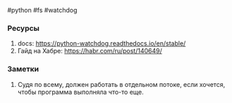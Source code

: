 #python #fs #watchdog

### Ресурсы

1. docs: https://python-watchdog.readthedocs.io/en/stable/
2. Гайд на Хабре: https://habr.com/ru/post/140649/

### Заметки

1. Судя по всему, должен работать в отдельном потоке, если хочется, чтобы программа выполняла что-то еще.
